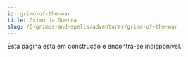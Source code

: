 ```yaml
---
id: grimo-of-the-war
title: Grimo da Guerra
slug: /6-grimos-and-spells/adventurer/grimo-of-the-war
---
```


Esta página está em construção e encontra-se indisponível.
